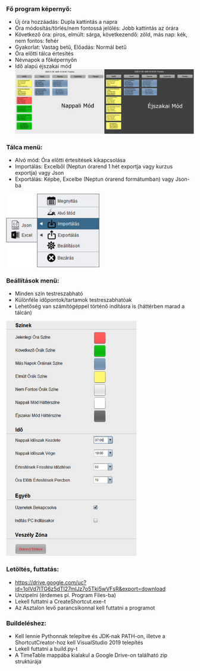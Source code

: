 ### Fő program képernyő:
  - Új óra hozzáadás: Dupla kattintás a napra
  - Óra módosítás/törlés/nem fontossá jelölés: Jobb kattintás az órára
  - Következő óra: piros, elmúlt: sárga, következendő: zöld, más nap: kék, nem fontos: fehér
  - Gyakorlat: Vastag betű, Előadás: Normál betű
  - Óra előtti tálca értesítés
  - Névnapok a főképernyőn
  - Idő alapú éjszakai mód  
    <img src="images/base.jpg" width="1000"/>

### Tálca menü:
  - Alvó mód: Óra előtti értesítések kikapcsolása
  - Importálás: Excelből (Neptun órarend 1 hét exportja vagy kurzus exportja) vagy Json
  - Exportálás: Képbe, Excelbe (Neptun órarend formátumban) vagy Json-ba  
   <img src="images/menu.jpg" width="250"/>

### Beállítások menü:
  - Minden szín testreszabható
  - Különféle időpontok/tartamok testreszabhatóak
  - Lehetőség van számítógéppel történő indításra is (háttérben marad a tálcán)  
   <img src="images/settings.jpg" width="350"/>

### Letöltés, futtatás:
  - https://drive.google.com/uc?id=1oIVd7ITG6z5dTI27mlJz7o5Tki5wVFsR&export=download
  - Unzipelni (érdemes pl. Program Files-ba)
  - Lekell futtatni a CreateShortcut.exe-t
  - Az Asztalon levő parancsikonnal kell futtatni a programot

### Buildeléshez:
  - Kell lennie Pythonnak telepítve és JDK-nak PATH-on, illetve a ShortcutCreator-hoz kell VisualStudio 2019 telepítés
  - Lekell futtatni a build.py-t
  - A TimeTable mappába kialakul a Google Drive-on található zip struktúrája